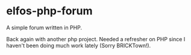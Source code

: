 # elfos-php-forum

A simple forum written in PHP.

Back again with another php project. Needed a refresher on PHP since I haven't been doing much work lately (Sorry BRICKTown!).
